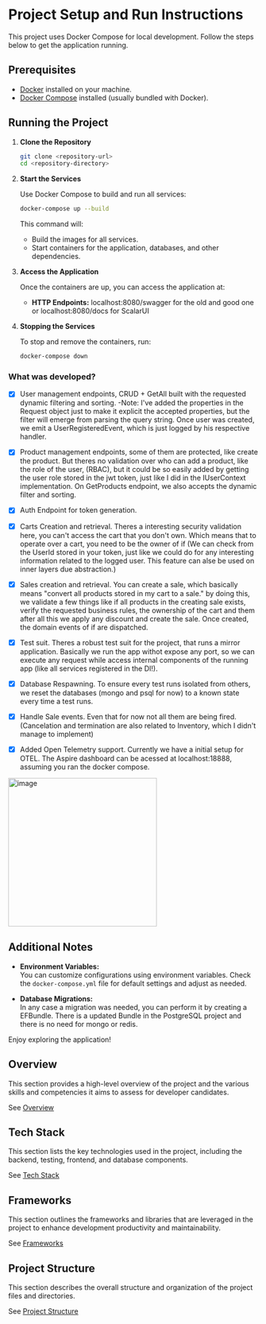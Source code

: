 # Project Setup and Run Instructions

This project uses Docker Compose for local development. Follow the steps below to get the application running.

## Prerequisites

- [Docker](https://www.docker.com/get-started) installed on your machine.
- [Docker Compose](https://docs.docker.com/compose/install/) installed (usually bundled with Docker).

## Running the Project

1. **Clone the Repository**

   ```bash
   git clone <repository-url>
   cd <repository-directory>
   ```

2. **Start the Services**

   Use Docker Compose to build and run all services:

   ```bash
   docker-compose up --build
   ```

   This command will:
   - Build the images for all services.
   - Start containers for the application, databases, and other dependencies.

3. **Access the Application**

   Once the containers are up, you can access the application at:

   - **HTTP Endpoints:** localhost:8080/swagger for the old and good one or localhost:8080/docs for ScalarUI

4. **Stopping the Services**

   To stop and remove the containers, run:

   ```bash
   docker-compose down
   ```

### What was developed?
- [x] User management endpoints, CRUD + GetAll built with the requested dynamic filtering and sorting. -Note: I've added the properties in the Request object just to make it explicit the accepted properties, but the filter will emerge from parsing the query string. Once user was created, we emit a UserRegisteredEvent, which is just logged by his respective handler.

- [x] Product management endpoints, some of them are protected, like create the product. But theres no validation over who can add a product, like the role of the user, (RBAC), but it could be so easily added by getting the user role stored in the jwt token, just like I did in the IUserContext implementation. On GetProducts endpoint, we also accepts the dynamic filter and sorting.

- [x] Auth Endpoint for token generation.

- [x] Carts Creation and retrieval. Theres a interesting security validation here, you can't access the cart that you don't own. Which means that to operate over a cart, you need to be the owner of if (We can check from the UserId stored in your token, just like we could do for any interesting information related to the logged user. This feature can alse be used on inner layers due abstraction.)

- [x] Sales creation and retrieval. You can create a sale, which basically means "convert all products stored in my cart to a sale." by doing this, we validate a few things like if all products in the creating sale exists, verify the requested business rules, the ownership of the cart and them after all this we apply any discount and create the sale. Once created, the domain events of if are dispatched.

- [x] Test suit. Theres a robust test suit for the project, that runs a mirror application. Basically we run the app withot expose any port, so we can execute any request while access internal components of the running app (like all services registered in the DI!).

- [x] Database Respawning. To ensure every test runs isolated from others, we reset the databases (mongo and psql for now) to a known state every time a test runs.  
- [x] Handle Sale events. Even that for now not all them are being fired. (Cancelation and termination are also related to Inventory, which I didn't manage to implement)
- [x] Added Open Telemetry support. Currently we have a initial setup for OTEL. The Aspire dashboard can be acessed at localhost:18888, assuming you ran the docker compose.

<img width="299" alt="image" src="https://github.com/user-attachments/assets/2cf2f991-b975-4b6d-877c-bbeece741cef" />


## Additional Notes

- **Environment Variables:**  
  You can customize configurations using environment variables. Check the `docker-compose.yml` file for default settings and adjust as needed.
  
- **Database Migrations:**  
  In any case a migration was needed, you can perform it by creating a EFBundle. There is a updated Bundle in the PostgreSQL project and there is no need for mongo or redis.

Enjoy exploring the application!


## Overview
This section provides a high-level overview of the project and the various skills and competencies it aims to assess for developer candidates. 

See [Overview](/docs/overview.md)

## Tech Stack
This section lists the key technologies used in the project, including the backend, testing, frontend, and database components. 

See [Tech Stack](/docs/tech-stack.md)

## Frameworks
This section outlines the frameworks and libraries that are leveraged in the project to enhance development productivity and maintainability. 

See [Frameworks](/docs/frameworks.md)

<!-- 
## API Structure
This section includes links to the detailed documentation for the different API resources:
- [API General](./docs/general-api.md)
- [Products API](/.doc/products-api.md)
- [Carts API](/.doc/carts-api.md)
- [Users API](/.doc/users-api.md)
- [Auth API](/.doc/auth-api.md)
-->

## Project Structure
This section describes the overall structure and organization of the project files and directories. 

See [Project Structure](/docs/project-structure.md)
